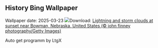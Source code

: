 ## History Bing Wallpaper
Wallpaper date: 2025-03-23
![](https://www.bing.com/th?id=OHR.NebraskaStorm_EN-IN8540918083_UHD.jpg&w=1000)Download: [Lightning and storm clouds at sunset near Bowman, Nebraska, United States (© john finney photography/Getty Images)](https://www.bing.com/th?id=OHR.NebraskaStorm_EN-IN8540918083_UHD.jpg)

Auto get programm by LtgX

